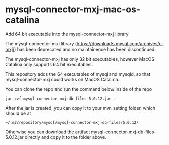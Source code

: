 # mysql-connector-mxj-mac-os-catalina
Add 64 bit executable into the mysql-connector-mxj library

The mysql-connector-mxj library (https://downloads.mysql.com/archives/c-mxj/) has been deprecated and no maintainence has been discontinued.

The mysql-connector-mxj has only 32 bit executables, however MacOS Catalina only supports 64 bit executables.

This repository adds the 64 executables of mysql and mysqld, so that mysql-connector-mxj could works on MacOS Catalina.

You can clone the repo and run the command below inside of the repo

```jar cvf mysql-connector-mxj-db-files-5.0.12.jar .```

After the jar is created, you can copy it to your mvn setting folder, which should be at 

```~/.m2/repository/mysql/mysql-connector-mxj-db-files/5.0.12/```

Otherwise you can download the artifact mysql-connector-mxj-db-files-5.0.12.jar directly and copy it to the folder above.
